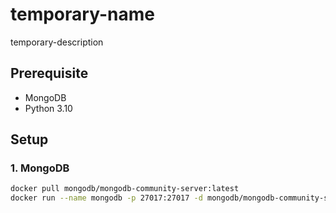 # temporary-name
temporary-description

## Prerequisite

- MongoDB
- Python 3.10

## Setup

### 1. MongoDB

```bash
docker pull mongodb/mongodb-community-server:latest
docker run --name mongodb -p 27017:27017 -d mongodb/mongodb-community-server:latest
```